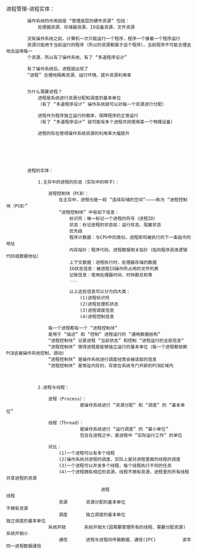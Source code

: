 进程管理-进程实体：

			操作系统的作用就是 “管理底层的硬件资源” 包括：
				处理器资源、存储器资源、IO设备资源、文件资源

			没有操作系统之前，计算机一次只能运行一个程序，程序一个接着一个程序运行
			资源只能用于当前运行的程序（所以的资源都属于这个程序），当前程序不可能合理去地去运用每一
			个资源，所以有了操作系统、有了 “多道程序设计”

			有了操作系统后，进程就出现了
			“进程” 合理地隔离资源、运行环境、提升资源利用率


			为什么需要进程？
				进程是系统进行资源分配和调度的基本单位
				（有了 “多道程序设计” 操作系统就可以对每一个资源进行分配）

				进程作为程序独立运行的载体，保障程序的正常运行
				（有了 “多道程序设计” 就可能有多个进程共同使用某一个物理设备）

				进程的存在使得操作系统资源的利用率大幅提升






			进程的实体：

				1.主存中的进程的形态（实际中的样子）：

					进程控制块（PCB）：
						在主存中，进程也是一段 “连续存储的空间”————称为 “进程控制块（PCB）”
						“进程控制块” 中有如下信息：
							标识符：唯一标记一个进程的符号（进程ID）
							状态：标记进程的状态如：运行状态、阻塞状态
							优先级
							程序计数器：与CPU中的类似，进程即将被执行的下一条指令的地址
							内存指针：程序代码、进程数据相关指针（指向程序具体逻辑代码或数据地址）
							上下文数据：进程执行时，处理器存储的数据
							IO状态信息：被进程IO操作所占用的文件列表
							记账信息：使用处理器时间、时钟数总和等
							...

							以上这些信息可以分为四大类：
								(1)进程标识符
								(2)进程处理机状态
								(3)进程调度信息
								(4)进程控制信息

					每一个进程都有一个 “进程控制块”
					是用于 “描述” 和 “控制” 进程运行的 “通用数据结构”
					“进程控制块” 记录进程 “当前状态” 和控制 “进程运行的全部信息“
					“进程控制块” 使得进程是能够独立运行的基本单位（每一个进程都依赖PCB去被操作系统控制、调动）
					“进程控制块” 是操作系统进行调度经常会被读取的信息
					“进程控制块” 是常驻内存的，存放在系统专门开辟的PCB区域内



				2.进程与线程：

					进程（Process）：
								是操作系统进行 “资源分配” 和 “调度” 的 “基本单位”

					线程（Thread）：
								是操作系统进行 “运行调度” 的 “最小单位”
								包含在进程之中，是进程中 “实际运行工作” 的单位

					对比：
						(1)一个进程可以有多个线程
						(2)操作系统对进程的调度，实际上是对进程里面的线程的调度
						(3)一个进程可以并发多个线程，每个线程执行不同的任务
						(4)一个进程拥有相应的资源，线程不拥有资源，进程里的所有线程共享进程的资源

							            进程                                      线程
						资源       资源分配的基本单位                            不拥有资源
						调度       独立调度的基本单位                        独立调度的基本单位
					系统开销       系统开销大(因需要管理所有的线程、需要分配资源)   系统开销小
						通信       进程与进程间传输数据、通信(IPC)          读写同一进程数据通信